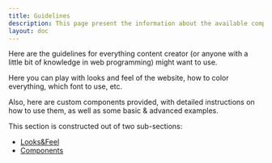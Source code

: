 ```yaml
---
title: Guidelines
description: This page present the information about the available components that can be used to visually enrich Markdown text 
layout: doc
---
```

Here are the guidelines for everything content creator (or anyone with a little bit of knowledge in web programming) might want to use. 

Here you can play with looks and feel of the website, how to color everything, which font to use, etc.

Also, here are custom components provided, with detailed instructions on how to use them, as well as some basic & advanced examples.

This section is constructed out of two sub-sections:
- [Looks&Feel](/guidelines/looks-feel/)
- [Components](/guidelines/components/)

<!-- List of components:

  - [sh-action-card](/_8.guidelines/components/sh-action-card)
  - [sh-alert](/_8.guidelines/components/sh-alert)
  - [sh-avatar](/_8.guidelines/components/sh-avatar)
  - [sh-badge](/_8.guidelines/components/sh-badge)
  - [sh-button](/_8.guidelines/components/sh-button)
  - [sh-card](/_8.guidelines/components/sh-card)
  - [sh-carousel](/_8.guidelines/components/sh-carousel)
  - [sh-column](/_8.guidelines/components/sh-column)
  - [sh-dynamic-table](/_8.guidelines/components/sh-dynamic-table)
  - [sh-faq](/_8.guidelines/components/sh-faq)
  - [sh-img-container](/_8.guidelines/components/sh-img-container)
  - [sh-list-cards](/_8.guidelines/components/sh-list-cards)
  - [sh-micro-card](/_8.guidelines/components/sh-micro-card)
  - [sh-multi-column](/_8.guidelines/components/sh-multi-column)
  - [sh-segment](/_8.guidelines/components/sh-segment)
  - [sh-social](/_8.guidelines/components/sh-social)
  - [sh-text-img](/_8.guidelines/components/sh-text-img)
  - [sh-two-columns](/_8.guidelines/components/sh-two-columns)
  - [sh-video](/_8.guidelines/components/sh-video) -->

